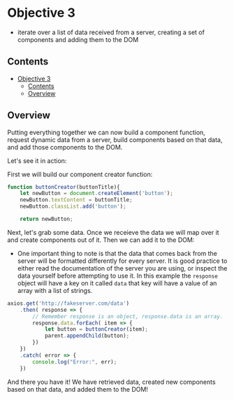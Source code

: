 # Objective 3 

- iterate over a list of data received from a server, creating a set of components and adding them to the DOM

## Contents

- [Objective 3](#objective-3)
  - [Contents](#contents)
  - [Overview](#overview)

## Overview

Putting everything together we can now build a component function, request dynamic data from a server, build components based on that data, and add those components to the DOM.

Let's see it in action:

First we will build our component creator function:

```JavaScript
function buttonCreator(buttonTitle){
    let newButton = document.createElement('button');
    newButton.textContent = buttonTitle;
    newButton.classList.add('button');

    return newButton;
```

Next, let's grab some data. Once we receieve the data we will map over it and create components out of it. Then we can add it to the DOM:

- One important thing to note is that the data that comes back from the server will be formatted differently for every server. It is good practice to either read the documentation of the server you are using, or inspect the data yourself before attempting to use it. In this example the `response` object will have a key on it called `data` that key will have a value of an array with a list of strings.

```JavaScript
axios.get('http://fakeserver.com/data')
    .then( response => {
        // Remember response is an object, response.data is an array.
        response.data.forEach( item => {
            let button = buttonCreator(item);
            parent.appendChild(button);
        })
    })
    .catch( error => {
        console.log("Error:", err);
    })
```

And there you have it! We have retrieved data, created new components based on that data, and added them to the DOM!